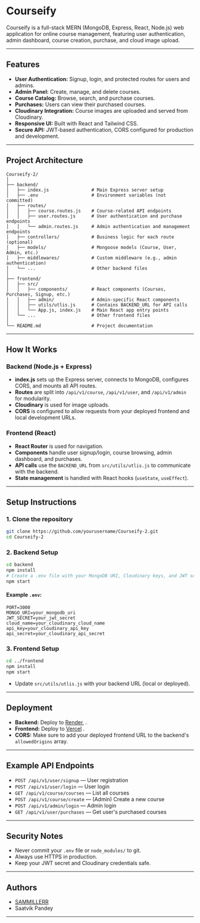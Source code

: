 # Courseify

Courseify is a full-stack MERN (MongoDB, Express, React, Node.js) web application for online course management, featuring user authentication, admin dashboard, course creation, purchase, and cloud image upload.

---

## Features

- **User Authentication:** Signup, login, and protected routes for users and admins.
- **Admin Panel:** Create, manage, and delete courses.
- **Course Catalog:** Browse, search, and purchase courses.
- **Purchases:** Users can view their purchased courses.
- **Cloudinary Integration:** Course images are uploaded and served from Cloudinary.
- **Responsive UI:** Built with React and Tailwind CSS.
- **Secure API:** JWT-based authentication, CORS configured for production and development.

---

## Project Architecture

```
Courseify-2/
│
├── backend/
│   ├── index.js                # Main Express server setup
│   ├── .env                    # Environment variables (not committed)
│   ├── routes/
│   │   ├── course.routes.js    # Course-related API endpoints
│   │   ├── user.routes.js      # User authentication and purchase endpoints
│   │   └── admin.routes.js     # Admin authentication and management endpoints
│   ├── controllers/            # Business logic for each route (optional)
│   ├── models/                 # Mongoose models (Course, User, Admin, etc.)
│   ├── middlewares/            # Custom middleware (e.g., admin authentication)
│   └── ...                     # Other backend files
│
├── frontend/
│   ├── src/
│   │   ├── components/         # React components (Courses, Purchases, Signup, etc.)
│   │   ├── admin/              # Admin-specific React components
│   │   ├── utils/utlis.js      # Contains BACKEND_URL for API calls
│   │   └── App.js, index.js    # Main React app entry points
│   └── ...                     # Other frontend files
│
└── README.md                   # Project documentation
```

---

## How It Works

### Backend (Node.js + Express)
- **index.js** sets up the Express server, connects to MongoDB, configures CORS, and mounts all API routes.
- **Routes** are split into `/api/v1/course`, `/api/v1/user`, and `/api/v1/admin` for modularity.
- **Cloudinary** is used for image uploads.
- **CORS** is configured to allow requests from your deployed frontend and local development URLs.

### Frontend (React)
- **React Router** is used for navigation.
- **Components** handle user signup/login, course browsing, admin dashboard, and purchases.
- **API calls** use the `BACKEND_URL` from `src/utils/utlis.js` to communicate with the backend.
- **State management** is handled with React hooks (`useState`, `useEffect`).

---

## Setup Instructions

### 1. Clone the repository

```bash
git clone https://github.com/yourusername/Courseify-2.git
cd Courseify-2
```

### 2. Backend Setup

```bash
cd backend
npm install
# Create a .env file with your MongoDB URI, Cloudinary keys, and JWT secret
npm start
```

#### Example `.env`:
```
PORT=3000
MONGO_URI=your_mongodb_uri
JWT_SECRET=your_jwt_secret
cloud_name=your_cloudinary_cloud_name
api_key=your_cloudinary_api_key
api_secret=your_cloudinary_api_secret
```

### 3. Frontend Setup

```bash
cd ../frontend
npm install
npm start
```

- Update `src/utils/utlis.js` with your backend URL (local or deployed).

---

## Deployment

- **Backend:** Deploy to [Render](https://courseify-2-4r4j.onrender.com), .
- **Frontend:** Deploy to [Vercel]([https://vercel.com/](https://courseify-2-git-main-saatvik-pandeys-projects-614452e8.vercel.app/)) .
- **CORS:** Make sure to add your deployed frontend URL to the backend's `allowedOrigins` array.

---

## Example API Endpoints

- `POST /api/v1/user/signup` — User registration
- `POST /api/v1/user/login` — User login
- `GET /api/v1/course/courses` — List all courses
- `POST /api/v1/course/create` — (Admin) Create a new course
- `POST /api/v1/admin/login` — Admin login
- `GET /api/v1/user/purchases` — Get user's purchased courses

---

## Security Notes

- Never commit your `.env` file or `node_modules/` to git.
- Always use HTTPS in production.
- Keep your JWT secret and Cloudinary credentials safe.

---

## Authors

- [SAMMILLERR](https://github.com/SAMMILLERR)
- Saatvik Pandey

---

